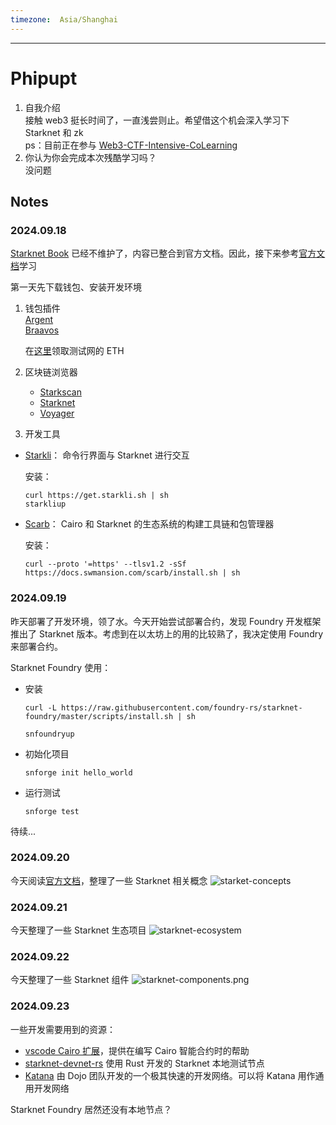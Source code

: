 ```yaml
---
timezone:  Asia/Shanghai
---
```


---

# Phipupt

1. 自我介绍  
   接触 web3 挺长时间了，一直浅尝则止。希望借这个机会深入学习下 Starknet 和 zk  
   ps：目前正在参与 [Web3-CTF-Intensive-CoLearning](https://github.com/DeFiHackLabs/Web3-CTF-Intensive-CoLearning)
2. 你认为你会完成本次残酷学习吗？  
   没问题

## Notes

<!-- Content_START -->

### 2024.09.18

[Starknet Book](https://book.starknet.io/index.html) 已经不维护了，内容已整合到官方文档。因此，接下来参考[官方文档](https://docs.starknet.io/)学习

第一天先下载钱包、安装开发环境

1. 钱包插件  
   [Argent](https://www.argent.xyz/argent-x)   
   [Braavos](https://braavos.app/download-braavos-wallet/)

   在[这里](https://starknet-faucet.vercel.app/)领取测试网的 ETH

2. 区块链浏览器
   - [Starkscan](https://starkscan.co/)
   - [Starknet](https://viewblock.io/starknet)
   - [Voyager](https://voyager.online/)

3. 开发工具
- [Starkli](https://book.starkli.rs/)： 命令行界面与 Starknet 进行交互

   安装：
   ```
   curl https://get.starkli.sh | sh
   starkliup
   ```

- [Scarb](https://docs.swmansion.com/scarb/)： Cairo 和 Starknet 的生态系统的构建工具链和包管理器

   安装：
   ```
   curl --proto '=https' --tlsv1.2 -sSf https://docs.swmansion.com/scarb/install.sh | sh
   ```

### 2024.09.19
昨天部署了开发环境，领了水。今天开始尝试部署合约，发现 Foundry 开发框架推出了 Starknet 版本。考虑到在以太坊上的用的比较熟了，我决定使用 Foundry 来部署合约。

Starknet Foundry 使用：

- 安装

   ```
   curl -L https://raw.githubusercontent.com/foundry-rs/starknet-foundry/master/scripts/install.sh | sh

   snfoundryup
   ```

- 初始化项目

   ```snforge init hello_world```


- 运行测试

   ```snforge test```

待续...


### 2024.09.20
今天阅读[官方文档](https://docs.starknet.io/)，整理了一些 Starknet 相关概念
![starket-concepts](./phipupt/starknet-concepts.png)


### 2024.09.21
今天整理了一些 Starknet 生态项目
![starknet-ecosystem](./phipupt/starknet-ecosystem.png)


### 2024.09.22
今天整理了一些 Starknet 组件
![starknet-components.png](./phipupt/starknet-components.png)


### 2024.09.23
一些开发需要用到的资源：
- [vscode Cairo 扩展](https://marketplace.visualstudio.com/items?itemName=starkware.cairo1)，提供在编写 Cairo 智能合约时的帮助
- [starknet-devnet-rs](https://github.com/0xSpaceShard/starknet-devnet-rs) 使用 Rust 开发的 Starknet 本地测试节点
- [Katana](https://book.dojoengine.org/toolchain/katana) 由 Dojo 团队开发的一个极其快速的开发网络。可以将 Katana 用作通用开发网络

Starknet Foundry 居然还没有本地节点？


<!-- Content_END -->

